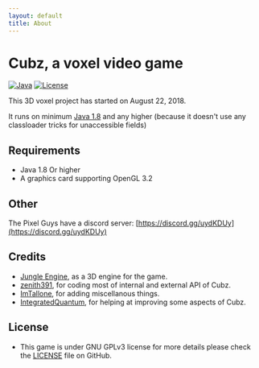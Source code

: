 ```yaml
---
layout: default
title: About
---
```

# Cubz, a voxel video game

[![Java](https://img.shields.io/badge/language-java-orange.svg?style=flat
)](https://java.com/en/download)
[![License](https://img.shields.io/badge/license-gpl3-blue.svg?style=flat
)](https://github.com/MunirkSoft/Cubz/blob/master/LICENSE)

This 3D voxel project has started on August 22, 2018.

It runs on minimum [Java 1.8](https://www.java.com/en/download/) and any higher (because it doesn't use any classloader tricks for unaccessible fields)
## Requirements
- Java 1.8 Or higher
- A graphics card supporting OpenGL 3.2

## Other
The Pixel Guys have a discord server: [https://discord.gg/uydKDUy](https://discord.gg/uydKDUy)

## Credits
- [Jungle Engine](https://github.com/zenith391/Jungle-Engine), as a 3D engine for the game.
- [zenith391](https://github.com/zenith391), for coding most of internal and external API of Cubz.
- [ImTallone](https://github.com/CristeaAndreiFlavian), for adding miscellanous things.
- [IntegratedQuantum](https://github.com/IntegratedQuantum), for helping at improving some aspects of Cubz.

## License

- This game is under GNU GPLv3 license for more details please check the [LICENSE](https://github.com/MunirkSoft/Cubz/blob/master/LICENSE) file on GitHub.
